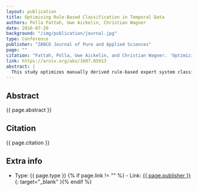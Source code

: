 ```yaml
---
layout: publication
title: Optimising Rule-Based Classification in Temporal Data
authors: Polla Fattah, Uwe Aickelin, Christian Wagner
date: 2016-07-20
background: "/img/publication/journal.jpg"
type: Conference
publisher: "ZANCO Journal of Pure and Applied Sciences"
page: ""
citation: "Fattah, Polla, Uwe Aickelin, and Christian Wagner. 'Optimizing rule-based classification in temporal data.' ZANCO Journal of Pure and Applied Sciences, 28 (2), pp. 135-146, 2016, ISSN: 2412-3986. available arXiv preprint arXiv:1607.05913 (2016)."
link: https://arxiv.org/abs/1607.05913
abstract: |
  This study optimizes manually derived rule-based expert system classification of objects according to changes in their properties over time. One of the key challenges that this study tries to address is how to classify objects that exhibit changes in their behaviour over time, for example how to classify companies' share price stability over a period of time or how to classify students' preferences for subjects while they are progressing through school. A specific case the paper considers is the strategy of players in public goods games (as common in economics) across multiple consecutive games. Initial classification starts from expert definitions specifying class allocation for players based on aggregated attributes of the temporal data. Based on these initial classifications, the optimisation process tries to find an improved classifier which produces the best possible compact classes of objects (players) for every time point in the temporal data. The compactness of the classes is measured by a cost function based on internal cluster indices like the Dunn Index, distance measures like Euclidean distance or statistically derived measures like standard deviation. The paper discusses the approach in the context of incorporating changing player strategies in the aforementioned public good games, where common classification approaches so far do not consider such changes in behaviour resulting from learning or in-game experience. By using the proposed process for classifying temporal data and the actual players' contribution during the games, we aim to produce a more refined classification which in turn may inform the interpretation of public goods game data.
---
```


## Abstract

{{ page.abstract }}

## Citation

{{ page.citation }}

## Extra info

- Type: {{ page.type }}
{% if page.link != "" %} - Link: [ {{ page.publisher }} ]({{page.link}}){: target="\_blank" }{% endif %}
